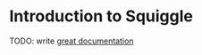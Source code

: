 # Introduction to Squiggle

TODO: write [great documentation](http://jacobian.org/writing/great-documentation/what-to-write/)
